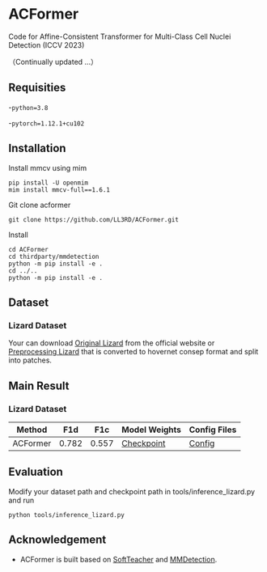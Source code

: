 # ACFormer
Code for Affine-Consistent Transformer for Multi-Class Cell Nuclei Detection (ICCV 2023)

（Continually updated ...）
## Requisities
-`python=3.8`

-`pytorch=1.12.1+cu102`


## Installation
Install mmcv using mim
```
pip install -U openmim
mim install mmcv-full==1.6.1
```
Git clone acformer
```
git clone https://github.com/LL3RD/ACFormer.git
```
Install
```
cd ACFormer
cd thirdparty/mmdetection 
python -m pip install -e .
cd ../.. 
python -m pip install -e .
```
## Dataset
### Lizard Dataset
Your can download [Original Lizard](https://warwick.ac.uk/fac/cross_fac/tia/data/lizard) from the official website or [Preprocessing Lizard](https://drive.google.com/file/d/1Rsr0rlKOHi7mqKBrmV3yOvXcF6g6BCY1/view?usp=drive_link) that is converted to hovernet consep format and split into patches.


## Main Result
### Lizard Dataset
| Method | F1d | F1c | Model Weights |Config Files|
| ---- | -----| ----- |----|----|
| ACFormer | 0.782 | 0.557 | [Checkpoint](https://drive.google.com/file/d/12FyfAQf5VU2poXvqE_FmrB2HL6VDCldj/view?usp=drive_link)|[Config](https://drive.google.com/file/d/14scJog5GjZc-n-Uwn4sIAJcaO2tokxA-/view?usp=drive_link)|

## Evaluation
Modify your dataset path and checkpoint path in tools/inference_lizard.py and run
```
python tools/inference_lizard.py
```

## Acknowledgement
- ACFormer is built based on [SoftTeacher](https://github.com/microsoft/SoftTeacher) and [MMDetection](https://github.com/open-mmlab/mmdetection).
